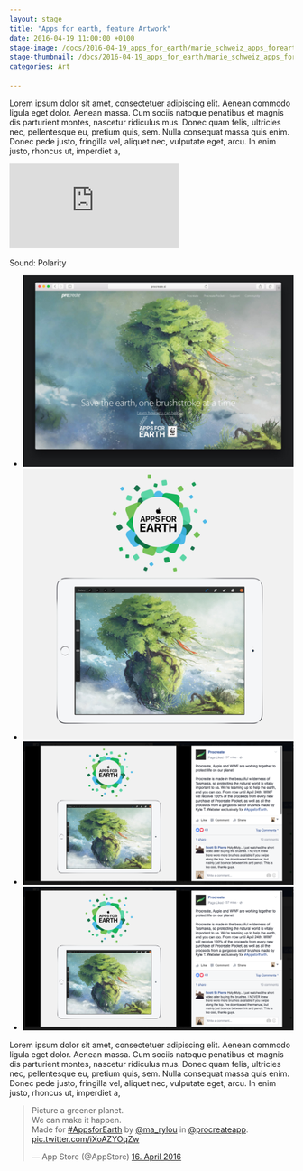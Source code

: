 ```yaml
---
layout: stage
title: "Apps for earth, feature Artwork"
date: 2016-04-19 11:00:00 +0100
stage-image: /docs/2016-04-19_apps_for_earth/marie_schweiz_apps_forearth.jpg
stage-thumbnail: /docs/2016-04-19_apps_for_earth/marie_schweiz_apps_forearth.jpg
categories: Art

---
```


Lorem ipsum dolor sit amet, consectetuer adipiscing elit. Aenean commodo ligula eget dolor. Aenean massa. Cum sociis natoque penatibus et magnis dis parturient montes, nascetur ridiculus mus. Donec quam felis, ultricies nec, pellentesque eu, pretium quis, sem. Nulla consequat massa quis enim. Donec pede justo, fringilla vel, aliquet nec, vulputate eget, arcu. In enim justo, rhoncus ut, imperdiet a, 

<div class="embedd">
    <iframe src="https://www.youtube.com/embed/Kg1wIVzjtT8" frameborder="0" allowfullscreen></iframe>
</div>

Sound: Polarity

<ul class="gallery grid">
<li><img class="gallery" src="/docs/2016-04-19_apps_for_earth/Screenshot_procreate-si_website.jpg" /></li>
<li><img class="gallery" src="/docs/2016-04-19_apps_for_earth/13029650_1090957687617230_2482274621525622164_o.png" /></li>
<li><img class="gallery" src="/docs/2016-04-19_apps_for_earth/Screenshot_facebook.png" /></li>
<li><img class="gallery" src="/docs/2016-04-19_apps_for_earth/Screenshot_facebook.png" /></li>
</ul>

Lorem ipsum dolor sit amet, consectetuer adipiscing elit. Aenean commodo ligula eget dolor. Aenean massa. Cum sociis natoque penatibus et magnis dis parturient montes, nascetur ridiculus mus. Donec quam felis, ultricies nec, pellentesque eu, pretium quis, sem. Nulla consequat massa quis enim. Donec pede justo, fringilla vel, aliquet nec, vulputate eget, arcu. In enim justo, rhoncus ut, imperdiet a, 

<blockquote class="twitter-tweet" data-lang="de"><p lang="en" dir="ltr">Picture a greener planet. <br>We can make it happen. <br>Made for <a href="https://twitter.com/hashtag/AppsforEarth?src=hash">#AppsforEarth</a> by <a href="https://twitter.com/ma_rylou">@ma_rylou</a> in <a href="https://twitter.com/procreateapp">@procreateapp</a>. <a href="https://t.co/iXoAZYOqZw">pic.twitter.com/iXoAZYOqZw</a></p>&mdash; App Store (@AppStore) <a href="https://twitter.com/AppStore/status/721452362989232128">16. April 2016</a></blockquote>
<script async src="//platform.twitter.com/widgets.js" charset="utf-8"></script>